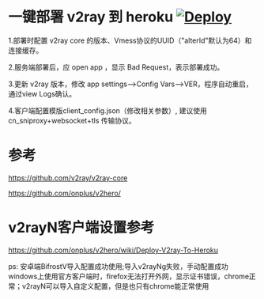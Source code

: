 # 一键部署 v2ray 到 heroku [![Deploy](https://www.herokucdn.com/deploy/button.png)](https://heroku.com/deploy)

1.部署时配置 v2ray core 的版本、Vmess协议的UUID（"alterId"默认为64）和连接缓存。

2.服务端部署后，应 open app ，显示 Bad Request，表示部署成功。

3.更新 v2ray 版本，修改 app settings-->Config Vars-->VER，程序自动重启，通过view Logs确认。

4.客户端配置模版client_config.json（修改相关参数）, 建议使用 cn_sniproxy+websocket+tls 传输协议。


# 参考 
https://github.com/v2ray/v2ray-core

https://github.com/onplus/v2hero/

# v2rayN客户端设置参考
https://github.com/onplus/v2hero/wiki/Deploy-V2ray-To-Heroku


ps:
安卓端BifrostV导入配置成功使用;导入v2rayNg失败，手动配置成功
windows上使用官方客户端时，firefox无法打开外网，显示证书错误，chrome正常；v2rayN可以导入自定义配置，但是也只有chrome能正常使用
